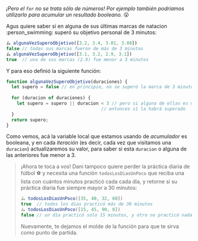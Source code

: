 _¡Pero el `for` no se trata sólo de números! Por ejemplo también podríamos utilizarlo para acumular un resultado booleano._ :open_mouth:

Agus quiere saber si en alguna de sus últimas marcas de natacion :person_swimming: superó su objetivo personal de 3 minutos: 

```javascript
ム algunaVezSuperoObjetivo([3.2, 3.4, 3.01, 3.08])
false // todas sus marcas fueron de más de 3 minutos
ム algunaVezSuperoObjetivo([3.1, 3.2, 2.9, 3.1])
true  // una de sus marcas (2.9) fue menor a 3 minutos
```

Y para eso definió la siguiente función:

```javascript
function algunaVezSuperoObjetivo(duraciones) {
  let supero = false // en principio, no se superó la marca de 3 minutos
  
  for (duracion of duraciones) {
    let supero = supero || duracion < 3 // pero si alguna de ellas es menor a 3 minutos,
                                    // entonces sí la habrá superado
  }
  return supero;
}
```

Como vemos, acá la variable local que estamos usando de _acumulador_ es booleana, y en cada _iteración_ (es decir, cada vez que visitamos una `duracion`) actualizaremos su valor, para saber si esta `duracion` o alguna de las anteriores fue menor a 3. 


> ¡Ahora te toca a vos! Dani tampoco quiere perder la práctica diaria de fútbol :soccer: y necesita una función `todosLosDiasUnPoco` que reciba una lista con cuántos minutos practicó cada cada día, y retorne si su práctica diaria fue siempre mayor a 30 minutos: 
>
> 
> ```javascript
> ム todosLosDiasUnPoco([35, 40, 32, 60])
> true  // todos los días practicó más de 30 minutos
> ム todosLosDiasUnPoco([15, 45, 90, 0])
> false // un día practicó solo 15 minutos, y otro no practicó nada
>``` 
> 
> Nuevamente, te dejamos el molde de la función para que te sirva como punto de partida. 



